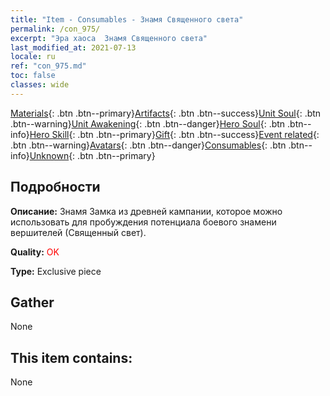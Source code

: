 ```yaml
---
title: "Item - Consumables - Знамя Священного света"
permalink: /con_975/
excerpt: "Эра хаоса  Знамя Священного света"
last_modified_at: 2021-07-13
locale: ru
ref: "con_975.md"
toc: false
classes: wide
---
```

 [Materials](/ItemsRU/){: .btn .btn--primary}[Artifacts](/ItemsRU/Artifacts/){: .btn .btn--success}[Unit Soul](/ItemsRU/UnitSoul/){: .btn .btn--warning}[Unit Awakening](/ItemsRU/UnitAwakening/){: .btn .btn--danger}[Hero Soul](/ItemsRU/HeroSoul/){: .btn .btn--info}[Hero Skill](/ItemsRU/HeroSkill/){: .btn .btn--primary}[Gift](/ItemsRU/Gift/){: .btn .btn--success}[Event related](/ItemsRU/Events/){: .btn .btn--warning}[Avatars](/ItemsRU/Avatars/){: .btn .btn--danger}[Consumables](/ItemsRU/Consumables/){: .btn .btn--info}[Unknown](/ItemsRU/Unknown/){: .btn .btn--primary}

## Подробности
 **Описание:** Знамя Замка из древней кампании, которое можно использовать для пробуждения потенциала боевого знамени вершителей (Священный свет).

 **Quality:** <span style="color: #FF0000">OK</span>

 **Type:** Exclusive piece

## Gather

  None

## This item contains:

  None

